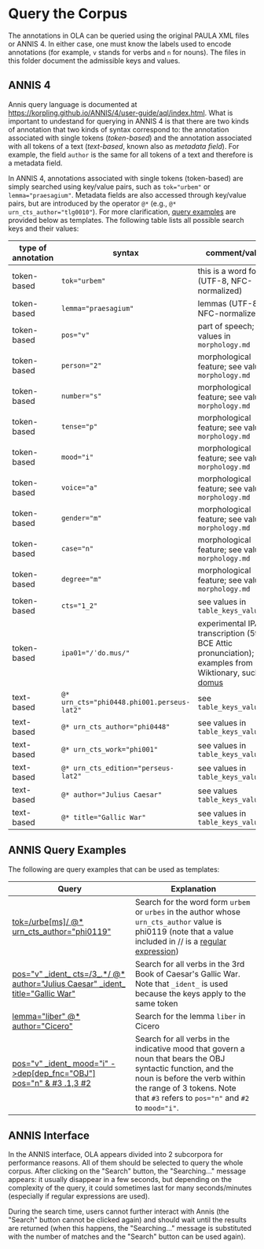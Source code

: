 # Query the Corpus

The annotations in OLA can be queried using the original PAULA XML files 
or ANNIS 4. 
In either case, one must know the labels used to encode annotations
(for example, `v` stands for verbs and `n` for nouns). The files in this
folder document the admissible keys and values.

## ANNIS 4

Annis query language is documented 
at https://korpling.github.io/ANNIS/4/user-guide/aql/index.html. 
What is important to undestand for querying in ANNIS 4
is that there are two
kinds of annotation that two kinds of syntax correspond to: 
the annotation associated with single tokens (*token-based*) and 
the annotation associated with all tokens of a text (*text-based*, 
known also as *metadata field*). For example, the field `author`
is the same for all tokens of a text and therefore is a metadata field. 

In ANNIS 4, annotations associated with single tokens (token-based) are simply
searched using key/value pairs, such as `tok="urbem"` or 
`lemma="praesagium"`. Metadata fields are also accessed through key/value pairs, 
but are introduced by the operator `@*` (e.g., `@* urn_cts_author="tlg0010"`).
For more clarification, [query examples](#annis-query-examples) are 
provided below as templates. The following table lists 
all possible search keys and their values:

|type of annotation|syntax|comment/values|
|-----|-----|-----|
|token-based|`tok="urbem"`|this is a word form (UTF-8, NFC-normalized)|
|token-based|`lemma="praesagium"`|lemmas (UTF-8, NFC-normalized)|
|token-based|`pos="v"`|part of speech; see values in `morphology.md`|
|token-based|`person="2"`|morphological feature; see values in `morphology.md`|
|token-based|`number="s"`|morphological feature; see values in `morphology.md` |
|token-based|`tense="p"`|morphological feature; see values in `morphology.md` |
|token-based|`mood="i"`|morphological feature; see values in `morphology.md` |
|token-based|`voice="a"`|morphological feature; see values in `morphology.md` |
|token-based|`gender="m"`|morphological feature; see values `morphology.md` |
|token-based|`case="n"`|morphological feature; see values in `morphology.md` |
|token-based|`degree="m"`|morphological feature; see values `morphology.md` |
|token-based|`cts="1_2"`|  see values in `table_keys_values.md` |
|token-based|`ipa01="/ˈdo.mus/"`| experimental IPA transcription (5th BCE Attic pronunciation); see examples from Wiktionary, such as <a href="https://en.wiktionary.org/wiki/domus#Latin">domus</a>| 
|text-based|`@* urn_cts="phi0448.phi001.perseus-lat2"`| see `table_keys_values.md` |
|text-based|`@* urn_cts_author="phi0448"`| see values in `table_keys_values.md` |
|text-based|`@* urn_cts_work="phi001"`| see values in `table_keys_values.md` |
|text-based|`@* urn_cts_edition="perseus-lat2"`| see values in `table_keys_values.md` |
|text-based|`@* author="Julius Caesar"`| see values `table_keys_values.md` |
|text-based|`@* title="Gallic War"`| see values in `table_keys_values.md`|

## ANNIS Query Examples

The following are query examples that can be used as templates:

<table>
  <thead>
    <tr>
      <th>Query</th>
      <th>Explanation</th>
    </tr>
  </thead>
  <tbody>
<tr>
<td><a href="https://annis.varro.informatik.uni-leipzig.de/ola020#_q=dG9rPS91cmJlW21zXS8gQCogdXJuX2N0c19hdXRob3I9InBoaTAxMTki&ql=aql&_c=b2xhX3YwLjIuMF8yLG9sYV92MC4yLjBfMQ&cl=5&cr=5&s=0&l=10">tok=/urbe[ms]/ @* urn_cts_author="phi0119"</a></td>
<td>Search for the word form <code>urbem</code> or <code>urbes</code> in the author whose <code>urn_cts_author</code> value is phi0119  (note that a value included in // is a <a href="https://korpling.github.io/ANNIS/4/user-guide/aql/regex.html">regular expression</a>)</td>
</tr>

<tr>
<td><a href="https://annis.varro.informatik.uni-leipzig.de/#_q=cG9zPSJ2IiBfaWRlbnRfIGN0cz0vM18uKi8gQCogYXV0aG9yPSJKdWxpdXMgQ2Flc2FyIiBfaWRlbnRfIHRpdGxlPSJHYWxsaWMgV2FyIg&ql=aql&_c=b2xhX3YwLjIuMF8xLG9sYV92MC4yLjBfMg&cl=5&cr=5&s=0&l=10">pos="v" _ident_ cts=/3_.*/ @* author="Julius Caesar" _ident_ title="Gallic War"</a></td>
<td>Search for all verbs in the 3rd Book of Caesar's Gallic War. Note that <code>_ident_</code> is
used because the keys apply to the same token</td>
</tr>


<tr>
<td><a href="https://annis.varro.informatik.uni-leipzig.de/#_q=bGVtbWE9ImxpYmVyIiBAKiBhdXRob3I9IkNpY2VybyI&ql=aql&_c=b2xhX3YwLjIuMF8xLG9sYV92MC4yLjBfMg&cl=5&cr=5&s=0&l=10">lemma="liber" @* author="Cicero"</a></td>
<td>Search for the lemma <code>liber</code> in Cicero</td>
</tr>

<tr>
<td><a href="https://annis.varro.informatik.uni-leipzig.de/#_q=cG9zPSJ2IiBfaWRlbnRfIG1vb2Q9ImkiIC0-ZGVwW2RlcF9mbmM9Ik9CSiJdIHBvcz0ibiIgJiAjMyAuMSwzICMy&ql=aql&_c=b2xhX3YwLjIuMF8xLG9sYV92MC4yLjBfMg&cl=5&cr=5&s=0&l=10">pos="v" _ident_ mood="i" ->dep[dep_fnc="OBJ"] pos="n" & #3 .1,3 #2 </a></td>
<td>Search for all verbs in the indicative mood that govern a noun that bears the OBJ syntactic function, and the noun is before the verb within the range of 3 tokens.
Note that <code>#3</code> refers to <code>pos="n"</code> and
<code>#2</code> to <code>mood="i"</code>.</td>
</tr>
</tbody>
</table>

## ANNIS Interface

In the ANNIS interface, OLA appears divided into 2 subcorpora
for performance reasons.
All of them should be selected to query the whole corpus. After clicking on
the "Search" button, the "Searching..." message appears:
it usually disappear in a few seconds, 
but depending on the complexity of the query,
it could sometimes last for many seconds/minutes
(especially if regular expressions are used).

During the search time, users cannot further
interact with Annis (the "Search" button cannot be clicked again) and should wait
until the results are returned 
(when this happens, 
the "Searching..." message is substituted with the number of matches and
the "Search" button can be used again).
